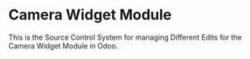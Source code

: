# Camera Widget Module

This is the Source Control System for managing Different Edits for the Camera Widget Module in Odoo.
